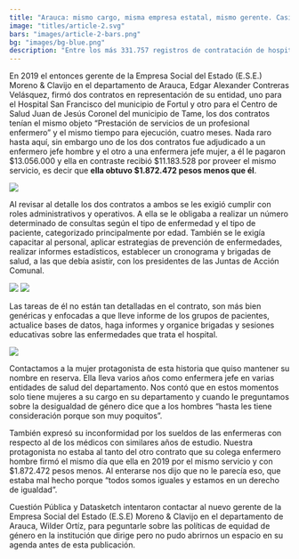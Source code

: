 ```yaml
---
title: "Arauca: mismo cargo, misma empresa estatal, mismo gerente. Casi dos millones de diferencia entre enfermero y enfermera."
image: "titles/article-2.svg"
bars: "images/article-2-bars.png"
bg: "images/bg-blue.png"
description: "Entre los más 331.757 registros de contratación de hospitales estatales que analizamos para determinar la desigualdad salarial entre hombres y mujeres en el sector de la salud en Colombia. De la base de datos rastreamos dos contratos firmados el mismo día, del mismo año, en el mismo departamento, por el mismo gerente de empresa estatal, para contratar un enfermero jefe y una enfermera jefe que realizaran las mismas tareas en dos municipios diferentes y con diferente salario. ¿Adivinen a cuál mujer le pagaron menos?"
---
```


En 2019 el entonces gerente de la Empresa Social del Estado (E.S.E.) Moreno & Clavijo en el departamento de Arauca, Edgar Alexander Contreras Velásquez, firmó dos contratos en representación de su entidad, uno para el Hospital San Francisco del municipio de Fortul y otro para el Centro de Salud Juan de Jesús Coronel del municipio de Tame, los dos contratos tenían el mismo objeto “Prestación de servicios de un profesional enfermero” y el mismo tiempo para ejecución, cuatro meses. Nada raro hasta aquí, sin embargo uno de los dos contratos fue adjudicado a un enfermero jefe hombre y el otro a una enfermera jefe mujer, a él le pagaron $13.056.000 y ella en contraste recibió $11.183.528 por proveer el mismo servicio, es decir que **ella obtuvo $1.872.472 pesos menos que él**.

![](/article-2-1.jpg)

Al revisar al detalle los dos contratos a ambos se les exigió cumplir con roles administrativos y operativos. A ella se le obligaba a realizar un número determinado de consultas según el tipo de enfermedad y el tipo de paciente, categorizado principalmente por edad. También se le exigía capacitar al personal, aplicar estrategias de prevención de enfermedades, realizar informes estadísticos, establecer un cronograma y brigadas de salud, a las que debía asistir, con los presidentes de las Juntas de Acción Comunal.

![](/article-2-2.png)
![](/article-2-3.png)

Las tareas de él no están tan detalladas en el contrato, son más bien genéricas y enfocadas a que lleve informe de los grupos de pacientes, actualice bases de datos, haga informes y organice brigadas y sesiones educativas sobre las enfermedades que trata el hospital.

![](/article-2-4.png)

Contactamos a la mujer protagonista de esta historia que quiso mantener su nombre en reserva. Ella lleva varios años como enfermera jefe en varias entidades de salud del departamento. Nos contó que en estos momentos solo tiene mujeres a su cargo en su departamento y cuando le preguntamos sobre la desigualdad de género dice que a los hombres “hasta les tiene consideración porque son muy poquitos”. 

También expresó su inconformidad por los sueldos de las enfermeras con respecto al de los médicos con similares años de estudio. Nuestra protagonista no estaba al tanto del otro contrato que su colega enfermero hombre firmó el mismo día que ella en 2019 por el mismo servicio y con $1.872.472 pesos menos. Al enterarse nos dijo que no le parecía eso, que estaba mal hecho porque “todos somos iguales y estamos en un derecho de igualdad”. 

Cuestión Pública y Datasketch intentaron contactar al nuevo gerente de la Empresa Social del Estado (E.S.E) Moreno & Clavijo en el departamento de Arauca, Wilder Ortíz, para peguntarle sobre las políticas de equidad de género en la institución que dirige pero no pudo abrirnos un espacio en su agenda antes de esta publicación. 
